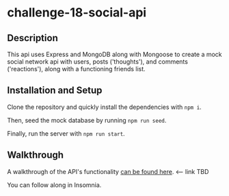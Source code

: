 # challenge-18-social-api

## Description

This api uses Express and MongoDB along with Mongoose to create a mock social network api with users, posts ('thoughts'), and comments ('reactions'), along with a functioning friends list.

## Installation and Setup

Clone the repository and quickly install the dependencies with `npm i`.

Then, seed the mock database by running `npm run seed`.

Finally, run the server with `npm run start`.

## Walkthrough

A walkthrough of the API's functionality [can be found here](youtube.com). <-- link TBD 

You can follow along in Insomnia.
